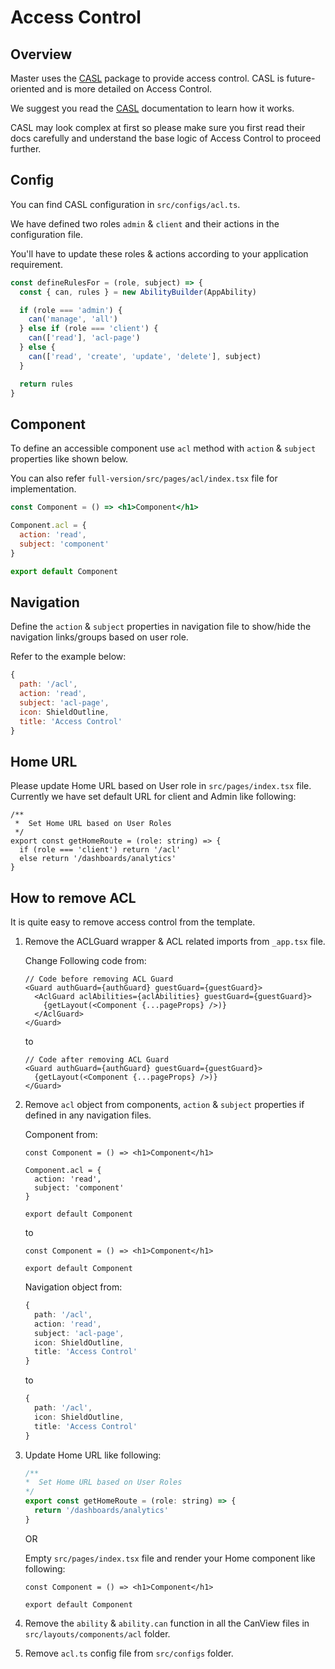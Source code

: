 # Access Control

## Overview

Master uses the [CASL](https://casl.js.org/v5/en/) package to provide access control. CASL is future-oriented and is more detailed on Access Control.

We suggest you read the [CASL](https://casl.js.org/v5/en/) documentation to learn how it works.

CASL may look complex at first so please make sure you first read their docs carefully and understand the base logic of Access Control to proceed further.

## Config

You can find CASL configuration in `src/configs/acl.ts`.

We have defined two roles `admin` & `client` and their actions in the configuration file.

You'll have to update these roles & actions according to your application requirement.

```js
const defineRulesFor = (role, subject) => {
  const { can, rules } = new AbilityBuilder(AppAbility)

  if (role === 'admin') {
    can('manage', 'all')
  } else if (role === 'client') {
    can(['read'], 'acl-page')
  } else {
    can(['read', 'create', 'update', 'delete'], subject)
  }

  return rules
}
```

## Component

To define an accessible component use `acl` method with `action` & `subject` properties like shown below.

You can also refer `full-version/src/pages/acl/index.tsx` file for implementation.

```jsx
const Component = () => <h1>Component</h1>

Component.acl = {
  action: 'read',
  subject: 'component'
}

export default Component
```

## Navigation

Define the `action` & `subject` properties in navigation file to show/hide the navigation links/groups based on user role.

Refer to the example below:

```js
{
  path: '/acl',
  action: 'read',
  subject: 'acl-page',
  icon: ShieldOutline,
  title: 'Access Control'
}
```

## Home URL

Please update Home URL based on User role in `src/pages/index.tsx` file. Currently we have set default URL for client and Admin like following:

```tsx
/**
 *  Set Home URL based on User Roles
 */
export const getHomeRoute = (role: string) => {
  if (role === 'client') return '/acl'
  else return '/dashboards/analytics'
}
```

## How to remove ACL

It is quite easy to remove access control from the template.

1. Remove the ACLGuard wrapper & ACL related imports from `_app.tsx` file.

    Change Following code from:

    ```tsx
    // Code before removing ACL Guard
    <Guard authGuard={authGuard} guestGuard={guestGuard}>
      <AclGuard aclAbilities={aclAbilities} guestGuard={guestGuard}>
        {getLayout(<Component {...pageProps} />)}
      </AclGuard>
    </Guard>
    ```

    to

    ``` tsx
    // Code after removing ACL Guard
    <Guard authGuard={authGuard} guestGuard={guestGuard}>
      {getLayout(<Component {...pageProps} />)}
    </Guard>
    ```

2. Remove `acl` object from components, `action` & `subject` properties if defined in any navigation files.

    Component from:

    ```tsx
    const Component = () => <h1>Component</h1>

    Component.acl = {
      action: 'read',
      subject: 'component'
    }

    export default Component
    ```

    to

    ```tsx
    const Component = () => <h1>Component</h1>

    export default Component
    ```

    Navigation object from:

    ```ts
    {
      path: '/acl',
      action: 'read',
      subject: 'acl-page',
      icon: ShieldOutline,
      title: 'Access Control'
    }
    ```

    to

    ```ts
    {
      path: '/acl',
      icon: ShieldOutline,
      title: 'Access Control'
    }
    ```

3. Update Home URL like following:

    ```jsx
    /**
    *  Set Home URL based on User Roles
    */
    export const getHomeRoute = (role: string) => {
      return '/dashboards/analytics'
    }
    ```

    OR

    Empty `src/pages/index.tsx` file and render your Home component like following:

    ```tsx
    const Component = () => <h1>Component</h1>
    
    export default Component
    ```

4. Remove the `ability` & `ability.can` function in all the CanView files in `src/layouts/components/acl` folder.
5. Remove `acl.ts` config file from `src/configs` folder.
